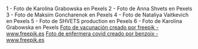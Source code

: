 1 - Foto de Karolina Grabowska en Pexels
2 - Foto de Anna Shvets en Pexels
3 - Foto de Maksim Goncharenok en Pexels
4 - Foto de Nataliya Vaitkevich en Pexels
5 - Foto de SHVETS production en Pexels
6 - Foto de Karolina Grabowska en Pexels
<a href="https://www.freepik.es/fotos/vacunacion">Foto de vacunación creado por freepik - www.freepik.es</a>
<a href='https://www.freepik.es/fotos/enfermera-covid'>Foto de enfermera covid creado por benzoix - www.freepik.es</a>